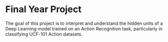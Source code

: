 # Final Year Project

The goal of this project is to interpret and understand the hidden units of a Deep Learning model trained on an Action Recognition task,
particularly in classifying UCF-101 Action datasets.
